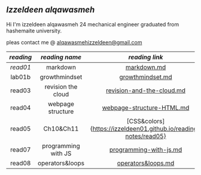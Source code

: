 ## ***Izzeldeen alqawasmeh***

Hi I'm izzeldeen alqawasmeh 24 mechanical engineer graduated from hashemaite university. 

pleas contact me @ [alqawasmehizzeldeen@gmail.com](alqawasmehizzeldeen@gmail.com)

|***reading***| ***reading name*** |***reading link*** |
|:---:        |:---:               |:---:              |
|*read01*     |markdown            |[markdown.md](https://izzeldeen01.github.io/reading-notes/markdown)|
|lab01b       |growthmindset       |[growthmindset.md](https://izzeldeen01.github.io/reading-notes/growthmindset)| 
|read03       |revision the cloud  |[revision-and-the-cloud.md](https://izzeldeen01.github.io/reading-notes/revisions-and-the-cloud)| 
|read04       |webpage structure   |[webpage-structure-HTML.md](https://izzeldeen01.github.io/reading-notes/Structure-web-pages-with-HTML)|
|read05       |Ch10&Ch11           |[CSS&colors]{https://izzeldeen01.github.io/reading-notes/read05} |            
|read07       |programming with JS | [programming-with-js.md](https://izzeldeen01.github.io/reading-notes/programming-with-js)|
|read08       |operators&loops     | [operators&loops.md](https://izzeldeen01.github.io/reading-notes/operators&loops)|      